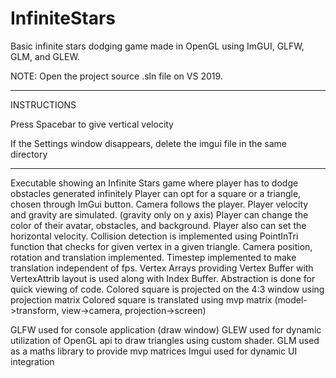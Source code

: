 # InfiniteStars
Basic infinite stars dodging game made in OpenGL using ImGUI, GLFW, GLM, and GLEW.

NOTE:
Open the project source .sln file on VS 2019.

-------------------------------------------------------------------------------------------
INSTRUCTIONS

Press Spacebar to give vertical velocity

If the Settings window disappears, delete the imgui file in the same directory

-------------------------------------------------------------------------------------------

Executable showing an Infinite Stars game where player has to dodge obstacles generated infinitely
Player can opt for a square or a triangle, chosen through ImGui button.
Camera follows the player.
Player velocity and gravity are simulated. (gravity only on y axis)
Player can change the color of their avatar, obstacles, and background.
Player also can set the horizontal velocity.
Collision detection is implemented using PointInTri function that checks for given vertex in a given triangle.
Camera position, rotation and translation implemented.
Timestep implemented to make translation independent of fps.
Vertex Arrays providing Vertex Buffer with VertexAttrib layout is used along with Index Buffer.
Abstraction is done for quick viewing of code.
Colored square is projected on the 4:3 window using projection matrix
Colored square is translated using mvp matrix (model->transform, view->camera, projection->screen)

GLFW used for console application (draw window)
GLEW used for dynamic utilization of OpenGL api to draw triangles using custom shader.
GLM used as a maths library to provide mvp matrices
Imgui used for dynamic UI integration

